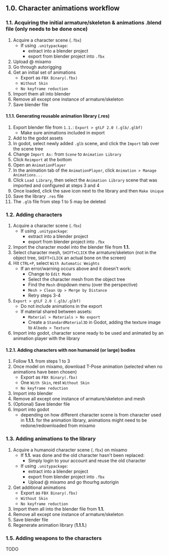 ## 1.0. Character animations workflow
### 1.1. Acquiring the initial armature/skeleton & animations .blend file (only needs to be done once)
1. Acquire a character scene (`.fbx`) 
	- If using `.unitypackage`:
		- extract into a blender project
		- export from blender project into `.fbx`
2. Upload @ mixamo
3. Go through autorigging
4. Get an initial set of animations
	- Export as `FBX Binary(.fbx)`
	- `Without Skin`
	- `No keyframe reduction`
5. Import them all into blender
6. Remove all except one instance of armature/skeleton
7. Save blender file

#### 1.1.1. Generating reusable animation library (.res)
1. Export blender file from `1.1.`: `Export > gtLF 2.0 (.glb/.glbf)`
   - Make sure animations included in export
2. Add to the godot assets
3. In godot, select newly added `.glb` scene, and click the `Import` tab over the scene tree
4. Change `Import As:` from `Scene` to `Animation Library`
5. Click `Reimport` at the bottom
6. Open an `AnimationPlayer`
7. In the animation tab of the `AnimationPlayer`, click `Animation > Manage Animations...`
8. Click `Load Library`, then select the `Animation Library` scene that was imported and configured at steps 3 and 4
9. Once loaded, click the save icon next to the library and then `Make Unique`
10. Save the library `.res` file
11. The `.glb` file from step 1 to 5 may be deleted 

### 1.2. Adding characters
1. Acquire a character scene (`.fbx`) 
	- If using `.unitypackage`:
		- extract into a blender project
		- export from blender project into `.fbx`
2. Import the character model into the blender file from **1.1.**
3. Select character mesh, `SHIFT+CLICK` the armature/skeleton (not in the object tree, `SHIFT+CLICK` an actual bone on the screen)
4. Hit `CTRL+P`, select `With Automatic Weights`
	- If an error/warning occurs above and it doesn't work:
		- Change to `Edit Mode`
		- Select the character mesh from the object tree
		- Find the `Mesh` dropdown menu (over the perspective)
		- `Mesh > Clean Up > Merge by Distance`
		- Retry steps 3-4
5. `Export > gtLF 2.0 (.glb/.glbf)`
	- Do not include animations in the export
	- If material shared between assets: 
		- `Material > Materials > No export`
		- Create a `StandardMaterial3D` in Godot, adding the texture image to `Albedo > Texture`
6. Import into godot, character scene ready to be used and animated by an animation player with the library


#### 1.2.1. Adding characters with non humanoid (or large) bodies
1. Follow **1.1.** from steps 1 to 3
2. Once model on mixamo, download T-Pose animation (selected when no animations have been chosen)
	- Export as `FBX Binary(.fbx)`
	- One `With Skin`, rest `Without Skin`
	- `No keyframe reduction`
3. Import into blender
4. Remove all except one instance of armature/skeleton and mesh
5. (Optional) Save blender file
6. Import into godot
   - depending on how different character scene is from character used in **1.1.1.** for the animation library, animations might need to be redone/redownloaded from mixamo

### 1.3. Adding animations to the library
1. Acquire a humanoid character scene (`.fbx`) on mixamo
	- If **1.1.** was done and the old character hasn't been replaced:
		- Simply login to your account and reuse the old character
	- If using `.unitypackage`:
		- extract into a blender project
		- export from blender project into `.fbx`
		- Upload @ mixamo and go thourhg autorigin
2. Get additional animations
	 - Export as `FBX Binary(.fbx)`
	 - `Without Skin`
	 - `No keyframe reduction`
5. Import them all into the blender file from **1.1.**
6. Remove all except one instance of armature/skeleton
7. Save blender file
8. Regenerate animation library (**1.1.1.**)

### 1.5. Adding weapons to the characters
TODO